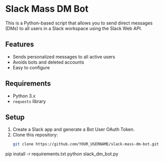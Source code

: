 # Slack Mass DM Bot

This is a Python-based script that allows you to send direct messages (DMs) to all users in a Slack workspace using the Slack Web API.

## Features
- Sends personalized messages to all active users
- Avoids bots and deleted accounts
- Easy to configure

## Requirements
- Python 3.x
- `requests` library

## Setup

1. Create a Slack app and generate a Bot User OAuth Token.
2. Clone this repository:
   ```bash
   git clone https://github.com/YOUR_USERNAME/slack-mass-dm-bot.git
pip install -r requirements.txt
python slack_dm_bot.py
